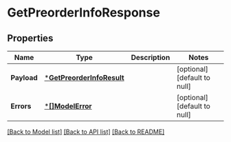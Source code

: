 # GetPreorderInfoResponse

## Properties
Name | Type | Description | Notes
------------ | ------------- | ------------- | -------------
**Payload** | [***GetPreorderInfoResult**](GetPreorderInfoResult.md) |  | [optional] [default to null]
**Errors** | [***[]ModelError**](array.md) |  | [optional] [default to null]

[[Back to Model list]](../README.md#documentation-for-models) [[Back to API list]](../README.md#documentation-for-api-endpoints) [[Back to README]](../README.md)

